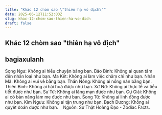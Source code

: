 ```yaml
---
title: "Khác 12 chòm sao \"thiên hạ vô địch\""
date: 2025-06-12T11:52:03Z
slug: khac-12-chom-sao-thien-ha-vo-dich
draft: false
---
```


## Khác 12 chòm sao "thiên hạ vô địch"

## bagiaxulanh

Song Ngư: Không ai hiểu chuyện bằng bạn.​ ​Bảo Bình: Không ai quan tâm đến nhân loại như bạn.​ ​Ma Kết: Không ai làm việc chăm chỉ như bạn.​ ​Nhân Mã: Không ai vui vẻ bằng bạn.​ ​Thần Nông: Không ai nồng nàn bằng bạn.​ ​Thiên Bình: Không ai hài hoà được như bạn.​ ​Xử Nữ: Không ai thực tế và tiểu tiết được như bạn.​ ​Sư Tử: Không ai lãng mạn được như bạn.​ ​Cự Giải: Không ai có bản năng làm mẹ được như bạn.​ ​Song Tử: Không ai linh động được như bạn.​ ​Kim Ngưu: Không ai tận trung như bạn.​ ​Bạch Dương: Không ai quyết đoán được như bạn.​ ​ ​ ​ ​Nguồn: Sự Thật Hoàng Đạo - Zodiac Facts.​ ​